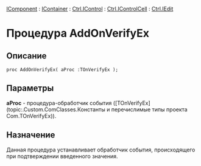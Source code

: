 ﻿---
Link: .Ctrl.IEdit.@AddOnVerifyEx
---

[IComponent](topic:Com.Custom.ComClasses.IComponent.Default) :
[IContainer](topic:Com.Custom.ComClasses.IContainer.Default) :
[Ctrl.IControl](topic:Com.Custom.ComClasses.Ctrl.IControl.Default) :
[Ctrl.IControlCell](topic:Com.Custom.ComClasses.Ctrl.IControlCell.Default) :
[Ctrl.IEdit](Default)

# Процедура AddOnVerifyEx

## Описание

    proc AddOnVerifyEx( aProc :TOnVerifyEx );

## Параметры

**aProc** - процедура-обработчик события ([TOnVerifyEx](topic:.Custom.ComClasses.Константы и перечислимые типы проекта Com.TOnVerifyEx)).

## Назначение

Данная процедура устанавливает обработчик события, происходящего при подтверждении введенного
значения.